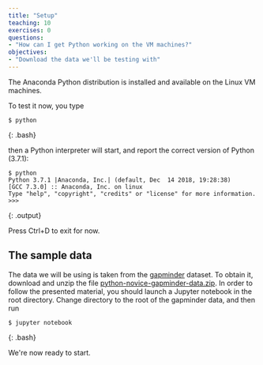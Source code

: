 ```yaml
---
title: "Setup"
teaching: 10
exercises: 0
questions:
- "How can I get Python working on the VM machines?"
objectives:
- "Download the data we'll be testing with"
---
```


The Anaconda Python distribution is installed and available on the
Linux VM machines. 

To test it now,  you type

~~~
$ python
~~~
{: .bash}

then a Python interpreter will start, and report the correct version of
Python (3.7.1):

~~~
$ python
Python 3.7.1 |Anaconda, Inc.| (default, Dec  14 2018, 19:28:38)
[GCC 7.3.0] :: Anaconda, Inc. on linux
Type "help", "copyright", "credits" or "license" for more information.
>>>
~~~
{: .output}

Press Ctrl+D to exit for now.


## The sample data

The data we will be using is taken from the [gapminder][gapminder] dataset.
To obtain it, download and unzip the file
[python-novice-gapminder-data.zip]({{page.root}}/files/python-novice-gapminder-data.zip).
In order to follow the presented material, you should launch a Jupyter
notebook in the root directory. Change directory to the root of the gapminder
data, and then run

~~~
$ jupyter notebook
~~~
{: .bash}

We're now ready to start.

[gapminder]: http://gapminder.org
